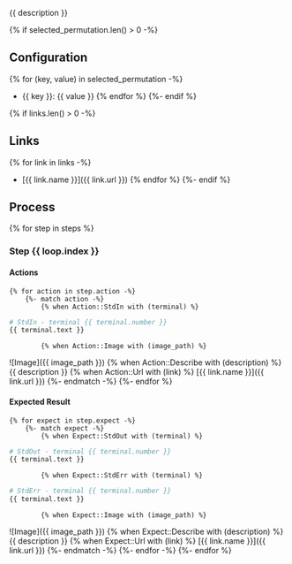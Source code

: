 {{ description }}

{% if selected_permutation.len() > 0 -%}
## Configuration

{% for (key, value) in selected_permutation -%}
* {{ key }}: {{ value }}
{% endfor %}
{%- endif %}

{% if links.len() > 0 -%}
## Links

{% for link in links -%}
* [{{ link.name }}]({{ link.url }})
{% endfor %}
{%- endif %}

## Process
{% for step in steps %}
### Step {{ loop.index }}

#### Actions
    {% for action in step.action -%}
        {%- match action -%}
            {% when Action::StdIn with (terminal) %}
```bash
# StdIn - terminal {{ terminal.number }}
{{ terminal.text }}
```
            {% when Action::Image with (image_path) %}
![Image]({{ image_path }})
            {% when Action::Describe with (description) %}
{{ description }}
            {% when Action::Url with (link) %}
[{{ link.name }}]({{ link.url }})
        {%- endmatch -%}
    {%- endfor %}

#### Expected Result
    {% for expect in step.expect -%}
        {%- match expect -%}
            {% when Expect::StdOut with (terminal) %}
```bash
# StdOut - terminal {{ terminal.number }}
{{ terminal.text }}
```
            {% when Expect::StdErr with (terminal) %}
```bash
# StdErr - terminal {{ terminal.number }}
{{ terminal.text }}
```
            {% when Expect::Image with (image_path) %}
![Image]({{ image_path }})
            {% when Expect::Describe with (description) %}
{{ description }}
            {% when Expect::Url with (link) %}
[{{ link.name }}]({{ link.url }})
        {%- endmatch -%}
    {%- endfor -%}
{%- endfor %}
